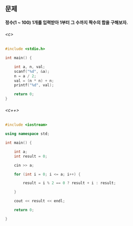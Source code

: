 
## 문제
#### 정수(1 ~ 100) 1개를 입력받아 1부터 그 수까지 짝수의 합을 구해보자.

###### \<c\>
```c
#include <stdio.h>

int main() {

	int a, n, val;
	scanf("%d", &a);
	n = a / 2;
	val = (n * n) + n;
	printf("%d", val);

	return 0;
}
```

###### \<c++\>
```c++
#include <iostream>

using namespace std;

int main() {

	int a;
	int result = 0;

	cin >> a;

	for (int i = 0; i <= a; i++) {

		result = i % 2 == 0 ? result + i : result;

	}

	cout << result << endl;

	return 0;

}
```
